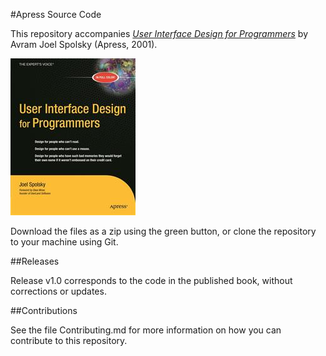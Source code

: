 #Apress Source Code

This repository accompanies [*User Interface Design for Programmers*](http://www.apress.com/9781893115941) by Avram Joel Spolsky (Apress, 2001).

![Cover image](9781893115941.jpg)

Download the files as a zip using the green button, or clone the repository to your machine using Git.

##Releases

Release v1.0 corresponds to the code in the published book, without corrections or updates.

##Contributions

See the file Contributing.md for more information on how you can contribute to this repository.
